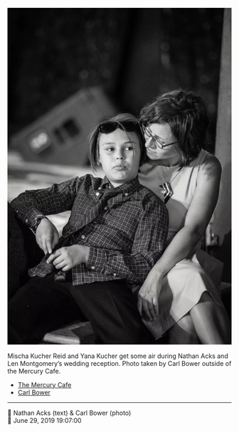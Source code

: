 ![Mischa Kucher Reid and Yana Kucher get some air](assets/3dd0e0caf1fd6943d03c7186a73c5476.webp)

Mischa Kucher Reid and Yana Kucher get some air during Nathan Acks and Len Montgomery’s wedding reception. Photo taken by Carl Bower outside of the Mercury Cafe.

* [The Mercury Cafe](http://mercurycafe.com)
* [Carl Bower](https://carlbowerphotos.com)

- - - -

<span aria-hidden="true">👥</span> Nathan Acks (text) & Carl Bower (photo)  
<span aria-hidden="true">📅</span> June 29, 2019 19:07:00
